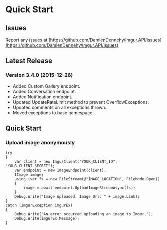 # Quick Start

## Issues
Report any issues at [https://github.com/DamienDennehy/Imgur.API/issues](https://github.com/DamienDennehy/Imgur.API/issues)

## Latest Release
### Version 3.4.0 (2015-12-26)
* Added Custom Gallery endpoint.
* Added Conversation endpoint.
* Added Notification endpoint.
* Updated UpdateRateLimit method to prevent OverflowExceptions.
* Updated comments on all exceptions thrown.
* Moved exceptions to base namespace.

## Quick Start
### Upload image anonymously

	try
	{
		var client = new ImgurClient("YOUR_CLIENT_ID", "YOUR_CLIENT_SECRET");
		var endpoint = new ImageEndpoint(client);
		IImage image;
		using (var fs = new FileStream(@"IMAGE_LOCATION", FileMode.Open))
		{
			image = await endpoint.UploadImageStreamAsync(fs);
		}
		Debug.Write("Image uploaded. Image Url: " + image.Link);
	}
	catch (ImgurException imgurEx)
	{
		Debug.Write("An error occurred uploading an image to Imgur.");
		Debug.Write(imgurEx.Message);
	}